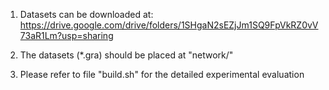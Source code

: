 1. Datasets can be downloaded at: https://drive.google.com/drive/folders/1SHgaN2sEZjJm1SQ9FpVkRZ0vV73aR1Lm?usp=sharing
   
2. The datasets (*.gra) should be placed at "network/"
   
3. Please refer to file "build.sh" for the detailed experimental evaluation